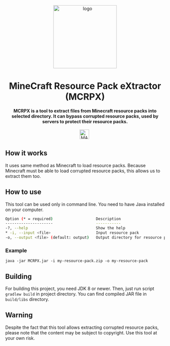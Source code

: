 <div align="center">
    <img src="https://i.imgur.com/jXG2L2p.png" height="200" width="200" alt="logo">
    <h1>MineCraft Resource Pack eXtractor (MCRPX)</h1>
    <strong>MCRPX is a tool to extract files from Minecraft resource packs into selected directory. It can bypass corrupted resource packs, used by servers to protect their resource packs.</strong><br><br>
    <img src="https://forthebadge.com/images/badges/made-with-java.svg" height="30" alt="MADE WITH JAVA">&nbsp;
</div>

## How it works
It uses same method as Minecraft to load resource packs.
Because Minecraft must be able to load corrupted resource packs, this allows us to extract them too.

## How to use
This tool can be used only in command line. You need to have Java installed on your computer.
```bash
Option (* = required)                   Description                       
---------------------                   -----------                       
-?, --help                              Show the help                     
* -i, --input <file>                    Input resource pack                                               
-o, --output <file> (default: output)   Output directory for resource pack    
```

### Example
`java -jar MCRPX.jar -i my-resource-pack.zip -o my-resource-pack`

## Building
For building this project, you need JDK 8 or newer.
Then, just run script `gradlew build` in project directory.
You can find compiled JAR file in `build/libs` directory.

## Warning
Despite the fact that this tool allows extracting corrupted resource packs, please note that the content may be subject to copyright. Use this tool at your own risk.